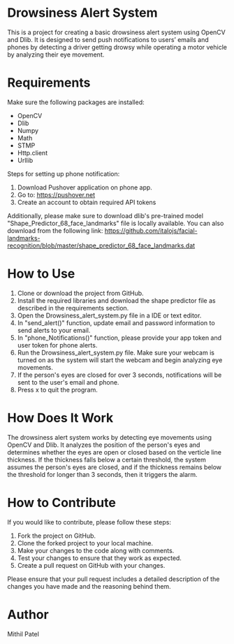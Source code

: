 # Drowsiness Alert System

This is a project for creating a basic drowsiness alert system using OpenCV and Dlib. It is designed to send push notifications to users’ emails and phones by detecting a driver getting drowsy while operating a motor vehicle by analyzing their eye movement.

# Requirements
Make sure the following packages are installed:
- OpenCV
- Dlib
- Numpy
- Math
- STMP 
- Http.client
- Urllib

Steps for setting up phone notification:
1. Download Pushover application on phone app.
2. Go to: https://pushover.net
3. Create an account to obtain required API tokens


Additionally, please make sure to download dlib's pre-trained model "Shape_Predictor_68_face_landmarks" file is locally available. 
You can also download from the following link: https://github.com/italojs/facial-landmarks-recognition/blob/master/shape_predictor_68_face_landmarks.dat

# How to Use
1. Clone or download the project from GitHub.
2. Install the required libraries and download the shape predictor file as described in the requirements section.
3. Open the Drowsiness_alert_system.py file in a IDE or text editor.
4. In "send_alert()" function, update email and password information to send alerts to your email.
5. In "phone_Notifications()" function, please provide your app token and user token for phone alerts.
6. Run the Drowsiness_alert_system.py file. Make sure your webcam is turned on as the system will start the webcam and begin analyzing eye movements.
7. If the person's eyes are closed for over 3 seconds, notifications will be sent to the user's email and phone.
8. Press x to quit the program.

# How Does It Work
The drowsiness alert system works by detecting eye movements using OpenCV and Dlib. It analyzes the position of the person's eyes and determines whether 
the eyes are open or closed based on the verticle line thickness. If the thickness falls below a certain threshold, the system assumes the person's eyes
are closed, and if the thickness remains below the threshold for longer than 3 seconds, then it triggers the alarm.

# How to Contribute
If you would like to contribute, please follow these steps:

1. Fork the project on GitHub.
2. Clone the forked project to your local machine.
3. Make your changes to the code along with comments.
4. Test your changes to ensure that they work as expected.
5. Create a pull request on GitHub with your changes.

Please ensure that your pull request includes a detailed description of the changes you have made and the reasoning behind them. 

# Author 
Mithil Patel

